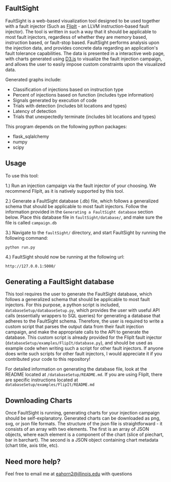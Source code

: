 FaultSight
-----------

FaultSight is a web-based visualization tool designed to be used together with a fault injector (Such as [FlipIt](https://github.com/aperson40/FlipIt) - an LLVM instruction-based fault injector). The tool is written in such a way that it should be applicable to most fault injectors, regardless of whether they are memory based, instruction based, or fault-stop based. FaultSight performs analysis upon the injection data, and provides concrete data regarding an application's fault tolerance capabilities. The data is presented in a interactive web page, with charts generated using [D3.js](http://d3js.org) to visualize the fault injection campaign, and allows the user to easily impose custom constraints upon the visualized data.

Generated graphs include:

- Classification of injections based on instruction type
- Percent of injections based on function (includes type information)
- Signals generated by execution of code
- Trials with detection (includes bit locations and types)
- Latency of detection
- Trials that unexpectedly terminate (includes bit locations and types)


This program depends on the following python packages:

- flask_sqlalchemy
- numpy
- scipy


Usage
-----

To use this tool:

1.) Run an injection campaign via the fault injector of your choosing. We recommend FlipIt, as it is natively supported by this tool.

2.) Generate a FaultSight database (.db) file, which follows a generalized schema that should be applicable to most fault injectors. Follow the information provided in the `Generating a FaultSight database` section below. Place this database file in `faultSight/database/`, and make sure the file is called `campaign.db`

3.) Navigate to the `faultSight/` directory, and start FaultSight by running the following command:

```
python run.py
```

4.) FaultSight should now be running at the following url:

```
http://127.0.0.1:5000/
```



Generating a FaultSight database
-----
This tool requires the user to generate the FaultSight database, which follows a generalized schema that should be applicable to most fault injectors. For this purpose, a python script is included, `databaseSetup/databaseSetup.py`, which provides the user with useful API calls (essentially wrappers to SQL queries) for generating a database that adheres to the FaultSight schema. Therefore, the user is required to write a custom script that parses the output data from their fault injection campaign, and make the appropriate calls to the API to generate the database. This custom script is already provided for the FlipIt fault injector (`databaseSetup/examples/FlipIt/database.py`), and should be used as example code when writing such a script for other fault injectors. If anyone does write such scripts for other fault injectors, I would appreciate it if you contributed your code to this repository!

For detailed information on generating the database file, look at the README located at `/databaseSetup/README.md`. If you are using FlipIt, there are specific instructions located at `databaseSetup/examples/FlipIt/README.md`

Downloading Charts
-----
Once FaultSight is running, generating charts for your injection campaign should be self-explanatory. Generated charts can be downloaded as png, svg, or json file formats. The structure of the json file is straightforward - it consists of an array with two elements. The first is an array of JSON objects, where each element is a component of the chart (slice of piechart, bar in barchart). The second is a JSON object containing chart metadata (chart title, axis title, etc).

Need more help?
-----
Feel free to email me at eahorn2@illinois.edu with questions
